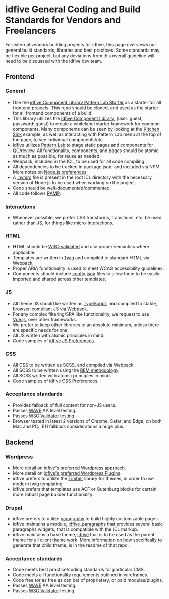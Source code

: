 # idfive General Coding and Build Standards for Vendors and Freelancers

For external vendors building projects for idfive, this page overviews our general build standards, libraries and best practices. Some standards may be flexible per project, but any deviations from this overall guideline will need to be discussed with the idfive dev team.

## Frontend

### General

- Use the [idfive Component Library Pattern Lab Starter](https://bitbucket.org/idfivellc/idfive-pattern-lab-starter/src/master/) as a starter for all frontend projects. This repo should be cloned, and used as the starter for all frontend components of a build.
- This library utilizes the [Idfive Component Library](https://staging2.idfive.com/idfive-pattern-lab-starter/public/?p=pages-welcome), (user: guest, password: guest) to create a whitelabel starter framework for common components. Many components can be seen by looking at the [Kitchen Sink](https://staging2.idfive.com/idfive-pattern-lab-starter/public/?p=pages-kitchen-sink) example, as well as interacting with Pattern Lab menu at the top of the page, to see individual components/etc.
- idfive utilizes [Pattern Lab](https://patternlab.io/) to stage static pages and components for QC/review. All functionality, components, and pages should be atomic as much as possible, for reuse as needed.
- Webpack, included in the ICL, to be used for all code compiling.
- All dependencies to be tracked in package.json, and included via NPM. More notes on [Node.js preferences](/docs/front-end/node).
- A [.nvmrc](https://github.com/nvm-sh/nvm#nvmrc) file is present in the root ICL directory with the necessary version of Node.js to be used when working on the project.
- Code should be well-documented/commented.
- All code follows [RAMP](/docs/front-end/ramp).

### Interactions

- Whenever possible, we prefer CSS transforms, transitions, etc, be used rather than JS, for things like micro-interactions.

### HTML

- HTML should be [W3C-validated](https://validator.w3.org/) and use proper semantics where applicable.
- Templates are written in [Twig](https://twig.symfony.com/) and compiled to standard HTML via Webpack.
- Proper ARIA functionality is used to meet WCAG accessibility guidelines.
- Components should include [config.json](https://fractal.build/guide/core-concepts/context-data.html) files to allow them to be easily imported and shared across other templates.

### JS

- All theme JS should be written as [TypeScript](https://www.typescriptlang.org/), and compiled to stable, browser-compliant JS via Webpack.
- For any complex filtering/SPA like functionality, we request to use [Vue.js](https://vuejs.org/), over other frameworks.
- We prefer to keep other libraries to an absolute minimum, unless there are specific needs for one.
- All JS written with atomic principles in mind.
- Code samples of [idfive JS Preferences](/docs/front-end/js).

### CSS

- All CSS to be written as SCSS, and compiled via Webpack.
- All SCSS to be written using the [BEM methodology](http://getbem.com/introduction/).
- All SCSS written with atomic principles in mind.
- Code samples of [idfive CSS Preferences](/docs/front-end/css).

### Acceptance standards

- Provides fallback of full content for non-JS users.
- Passes [WAVE](http://wave.webaim.org/) AA level testing.
- Passes [W3C Validator](https://validator.w3.org/) testing.
- Browser tested in latest 2 versions of Chrome, Safari and Edge, on both Mac and PC. IE11 fallback considerations a huge plus.

## Backend

### Wordpress

- More detail on [idfive's preferred Wordpress approach](/docs/back-end/wordpress/wordpress.md).
- More detail on [idfive's preferred Wordpress Plugins](/docs/back-end/wordpress/wordpress-plugins.md).
- idfive prefers to utilize the [Timber](https://upstatement.com/timber/) library for themes, in order to use modern twig templating.
- idfive prefers that templates use ACF or Gutenburg blocks for certain more robust page builder functionality.

### Drupal

- idfive prefers to utilize [paragraphs](https://www.drupal.org/project/paragraphs) to build highly customizable pages.
- idfive maintains a module, [idfive_paragraphs](https://bitbucket.org/idfivellc/idfive-component-library-d8-paragraphs) that provides several basic paragraphs widgets, that is compatible with the ICL markup.
- idfive maintains a base theme, [idfive](https://bitbucket.org/idfivellc/idfive-component-library-d8-theme) that is to be used as the parent theme for all client theme work. More information on how specifically to generate that child theme, is in the readme of that repo.

### Acceptance standards

- Code meets best practice/coding standards for particular CMS.
- Code meets all functionality requirements outlined in wireframes.
- Code free (or as free as can be) of proprietary, or paid modules/plugins.
- Passes [WAVE](http://wave.webaim.org/) AA level testing.
- Passes [W3C Validator](https://validator.w3.org/) testing.
